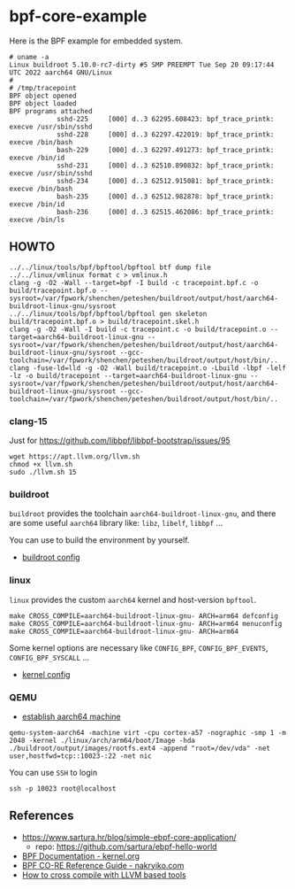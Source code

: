 # bpf-core-example

Here is the BPF example for embedded system.

```
# uname -a
Linux buildroot 5.10.0-rc7-dirty #5 SMP PREEMPT Tue Sep 20 09:17:44 UTC 2022 aarch64 GNU/Linux
#
# /tmp/tracepoint
BPF object opened
BPF object loaded
BPF programs attached
            sshd-225     [000] d..3 62295.608423: bpf_trace_printk: execve /usr/sbin/sshd
            sshd-228     [000] d..3 62297.422019: bpf_trace_printk: execve /bin/bash
            bash-229     [000] d..3 62297.491273: bpf_trace_printk: execve /bin/id
            sshd-231     [000] d..3 62510.890832: bpf_trace_printk: execve /usr/sbin/sshd
            sshd-234     [000] d..3 62512.915081: bpf_trace_printk: execve /bin/bash
            bash-235     [000] d..3 62512.982878: bpf_trace_printk: execve /bin/id
            bash-236     [000] d..3 62515.462086: bpf_trace_printk: execve /bin/ls
```

## HOWTO

```
../../linux/tools/bpf/bpftool/bpftool btf dump file ../../linux/vmlinux format c > vmlinux.h
clang -g -O2 -Wall --target=bpf -I build -c tracepoint.bpf.c -o build/tracepoint.bpf.o --sysroot=/var/fpwork/shenchen/peteshen/buildroot/output/host/aarch64-buildroot-linux-gnu/sysroot
../../linux/tools/bpf/bpftool/bpftool gen skeleton build/tracepoint.bpf.o > build/tracepoint.skel.h
clang -g -O2 -Wall -I build -c tracepoint.c -o build/tracepoint.o --target=aarch64-buildroot-linux-gnu --sysroot=/var/fpwork/shenchen/peteshen/buildroot/output/host/aarch64-buildroot-linux-gnu/sysroot --gcc-toolchain=/var/fpwork/shenchen/peteshen/buildroot/output/host/bin/..
clang -fuse-ld=lld -g -O2 -Wall build/tracepoint.o -Lbuild -lbpf -lelf -lz -o build/tracepoint --target=aarch64-buildroot-linux-gnu --sysroot=/var/fpwork/shenchen/peteshen/buildroot/output/host/aarch64-buildroot-linux-gnu/sysroot --gcc-toolchain=/var/fpwork/shenchen/peteshen/buildroot/output/host/bin/..
```

### clang-15

Just for https://github.com/libbpf/libbpf-bootstrap/issues/95

```
wget https://apt.llvm.org/llvm.sh
chmod +x llvm.sh
sudo ./llvm.sh 15
```

### buildroot

`buildroot` provides the toolchain `aarch64-buildroot-linux-gnu`, and there are some useful `aarch64` library like: `libz`, `libelf`, `libbpf` ...

You can use to build the environment by yourself.
* [buildroot config](./buildroot/.config)

### linux

`linux` provides the custom `aarch64` kernel and host-version `bpftool`.

```
make CROSS_COMPILE=aarch64-buildroot-linux-gnu- ARCH=arm64 defconfig
make CROSS_COMPILE=aarch64-buildroot-linux-gnu- ARCH=arm64 menuconfig
make CROSS_COMPILE=aarch64-buildroot-linux-gnu- ARCH=arm64
```

Some kernel options are necessary like `CONFIG_BPF`, `CONFIG_BPF_EVENTS`, `CONFIG_BPF_SYSCALL` ...
* [kernel config](./linux/.config)

### QEMU

* [establish aarch64 machine](https://github.com/google/syzkaller/blob/master/docs/linux/setup_linux-host_qemu-vm_arm64-kernel.md)

```
qemu-system-aarch64 -machine virt -cpu cortex-a57 -nographic -smp 1 -m 2048 -kernel ./linux/arch/arm64/boot/Image -hda ./buildroot/output/images/rootfs.ext4 -append "root=/dev/vda" -net user,hostfwd=tcp::10023-:22 -net nic
```

You can use `SSH` to login
```
ssh -p 10023 root@localhost
```

## References

* <https://www.sartura.hr/blog/simple-ebpf-core-application/>
  * repo: <https://github.com/sartura/ebpf-hello-world>
* [BPF Documentation - kernel.org](https://www.kernel.org/doc/html/latest/bpf/)
* [BPF CO-RE Reference Guide - nakryiko.com](https://nakryiko.com/posts/bpf-core-reference-guide/)
* [How to cross compile with LLVM based tools](https://archive.fosdem.org/2018/schedule/event/crosscompile/attachments/slides/2107/export/events/attachments/crosscompile/slides/2107/How_to_cross_compile_with_LLVM_based_tools.pdf)